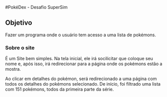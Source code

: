 #PokéDex - Desafio SuperSim

## Objetivo

Fazer um programa onde o usuário tem acesso a uma lista de pokémons.

### Sobre o site

É um Site bem simples. 
Na tela inicial, ele irá socilicitar que coloque seu nome e, após isso, 
irá redirecionar para a página onde os pokémons estão a mostra.

Ao clicar em detalhes do pokémon, será redirecionado a uma página com todos os detalhes
do pokémons selecionado.
De início, foi filtrado uma lista com 151 pokémons, todos da primeira parte da série.
